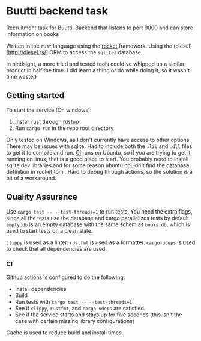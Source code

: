 # Buutti backend task
Recruitment task for Buutti. Backend that listens to port 9000 and can store information on books

Written in the `rust` language using the [rocket](https://rocket.rs/) framework. Using the (diesel)[http://diesel.rs/] ORM to access the `sqlite3` database.

In hindsight, a more tried and tested tools could've whipped up a similar product in half the time. I did learn a thing or do while doing it, so it wasn't time wasted

## Getting started
To start the service (On windows):
1. Install rust through [rustup](https://rustup.rs/)
2. Run `cargo run` in the repo root directory

Only tested on Windows, as I don't currently have access to other options. There may be issues with sqlite. Had to include both the `.lib` and `.dll` files to get it to compile and run. [CI](#ci) runs on Ubuntu, so if you are trying to get it running on linux, that is a good place to start. You probably need to install sqlite dev libraries and for some reason ubuntu couldn't find the database definition in rocket.toml. Hard to debug through actions, so the solution is a bit of a workaround.

## Quality Assurance
Use `cargo test -- --test-threads=1` to run tests. You need the extra flags, since all the tests use the database and cargo parallelizes tests by default. `empty.db` is an empty database with the same schem as `books.db`, which is used to start tests on a clean slate.

`clippy` is used as a linter. `rustfmt` is used as a formatter. `cargo-udeps` is used to check that all dependencies are used.

### CI
Github actions is configured to do the following:
- Install dependencies
- Build
- Run tests with `cargo test -- --test-threads=1`
- See if `clippy`, `rustfmt`, and `cargo-udeps` are satisfied.
- See if the service starts and stays up for five seconds (this isn't the case with certain missing library configurations)

Cache is used to reduce build and install times.
